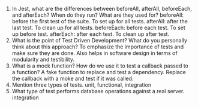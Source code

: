 <!-- Answers to the Short Answer Essay Questions go here -->


1. In Jest, what are the differences between beforeAll, afterAll, beforeEach, and afterEach? When do they run? What are they used for?
beforeAll: before the first test of the suite. To set up for all tests.
afterAll: after the last test. To clean up for all tests.
beforeEach: before each test. To set up before test.
afterEach: after each test.  To clean up after test. 
1. What is the point of Test Driven Development? What do you personally think about this approach?
To emphasize the importance of tests and make sure they are done.  Also helps in software design in terms of modularity and testibility.
1. What is a mock function? How do we use it to test a callback passed to a function?
A fake function to replace and test a dependency.  Replace the callback with a moke and test if it was called.
1. Mention three types of tests.
unit, functional, integration
1. What type of test performs database operations against a real server.
integration

